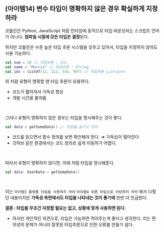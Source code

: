 ## (아이템14) 변수 타입이 명확하지 않은 경우 확실하게 지정하라

코틀린은 Python, JavaScript 처럼 런타임에 동적으로 타입 바운딩되는 스크립트 언어가 아니다. **컴파일 시점에 모든 타입은 결정**된다.  

하지만 코틀린은 수준 높은 타입 추론 시스템을 갖추고 있어서, 타입을 지정하지 않아도 사용 가능하다.

```kotlin
val num = 10 // 타입추론 : Int
val name = "Marcin" // 타입추론 : String
val ids = listOf(12, 112, 554, 997) // 타입추론 List<Int>
```

위 처럼 유형이 명확할 땐 타입 추론이 유용하다.

- 코드가 짧아져서 가독성 향상
- 개발 시간을 줄여줌

<br>

그러나 유형이 명확하지 않은 경우는 타입을 명시해주는 것이 좋다.

```kotlin
val data = getSomeData() // 타입을 숨기고 있다. 
```

- 코드를 읽으면서 함수 정의를 보면 확인해야 한다. ⇒ 가독성이 떨어진다
- 깃허브 같은 환경에서는 코드 정의로 쉽게 이동하기 어렵다.

<br>

따라서 유형이 명확하지 않다면, 아래 처럼 타입을 명시해준다.

```kotlin
val data: UserData = getSomeData()
```

<br>

이는 `아이템3 플랫폼 타입을 사용하지 마라` `아이템4 추론 타입으로 리턴하지 마라` 에서 다뤘던 내용이지만 **가독성 측면에서도 타입을 나타내는 것이 좋기에** 한번 더 언급한다.

**결론 : 타입을 무조건 지정할 필요는 없고, 상황에 맞게 사용하면 된다.**

- 하지만 개인적인 의견으로, 타입은 가능하면 적어주는게 좋다고 생각한다. 이는 편의성의 문제가 아니라 잘못된 타입추론으로 인한 오류를 만들기 쉽다.
